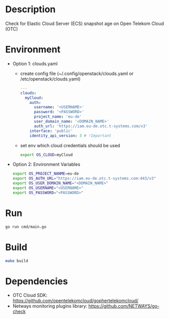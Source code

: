 # Description
Check for Elastic Cloud Server (ECS) snapshot age on Open Telekom Cloud (OTC)

# Environment

* Option 1: clouds.yaml
  * create config file (~/.config/openstack/clouds.yaml or /etc/openstack/clouds.yaml)
    ```yaml
    ---
    clouds:
      myCloud:
        auth:
          username: '<USERNAME>'
          password: '<PASSWORD>'
          project_name: 'eu-de'
          user_domain_name: '<DOMAIN_NAME>'
          auth_url: 'https://iam.eu-de.otc.t-systems.com/v3'
        interface: 'public'
        identity_api_version: 3 # !Important
    ```
  * set env which cloud credentials should be used
    ```bash
    export OS_CLOUD=myCloud
    ```

* Option 2: Environment Variables
    ```bash
    export OS_PROJECT_NANME=eu-de
    export OS_AUTH_URL="https://iam.eu-de.otc.t-systems.com:443/v3"
    export OS_USER_DOMAIN_NAME="<DOMAIN_NAME>"
    export OS_USERNAME="<USERNAME>"
    export OS_PASSWORD="<PASSWORD>"
    ```

# Run
```bash
go run cmd/main.go
```

# Build
```bash
make build
```

# Dependencies

* OTC Cloud SDK: https://github.com/opentelekomcloud/gophertelekomcloud/
* Netways monitoring plugins library: https://github.com/NETWAYS/go-check
